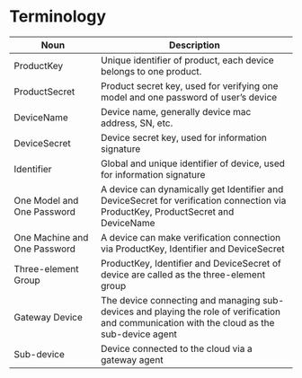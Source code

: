 # Terminology

| **Noun**      | **Description**                                                     |
| ------------- | ------------------------------------------------------------ |
| ProductKey    | Unique identifier of product, each device belongs to one product.                                               |
| ProductSecret | Product secret key, used for verifying one model and one password of user’s device                       |
| DeviceName    | Device name, generally device mac address, SN, etc.                    |
| DeviceSecret  | Device secret key, used for information signature                                 |
| Identifier    | Global and unique identifier of device, used for information signature                         |
| One Model and One Password      | A device can dynamically get Identifier and DeviceSecret for verification connection via ProductKey, ProductSecret and DeviceName |
| One Machine and One Password      | A device can make verification connection via ProductKey, Identifier and DeviceSecret     |
| Three-element Group        | ProductKey, Identifier and DeviceSecret of device are called as the three-element group         |
| Gateway Device      | The device connecting and managing sub-devices and playing the role of verification and communication with the cloud as the sub-device agent    |
| Sub-device       |Device connected to the cloud via a gateway agent        |


